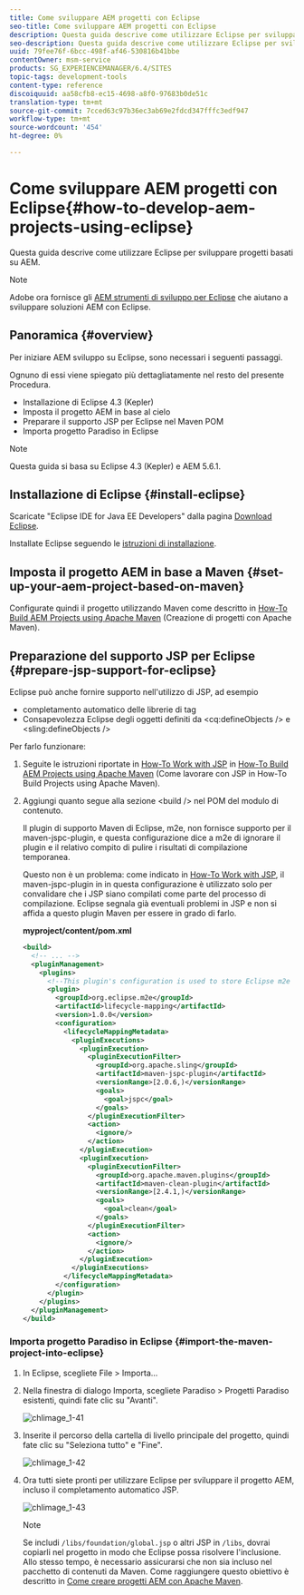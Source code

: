 ```yaml
---
title: Come sviluppare AEM progetti con Eclipse
seo-title: Come sviluppare AEM progetti con Eclipse
description: Questa guida descrive come utilizzare Eclipse per sviluppare progetti basati su AEM
seo-description: Questa guida descrive come utilizzare Eclipse per sviluppare progetti basati su AEM
uuid: 79fee76f-6bcc-498f-af46-530816b41bbe
contentOwner: msm-service
products: SG_EXPERIENCEMANAGER/6.4/SITES
topic-tags: development-tools
content-type: reference
discoiquuid: aa58cfb8-ec15-4698-a8f0-97683b0de51c
translation-type: tm+mt
source-git-commit: 7cced63c97b36ec3ab69e2fdcd347fffc3edf947
workflow-type: tm+mt
source-wordcount: '454'
ht-degree: 0%

---
```



# Come sviluppare AEM progetti con Eclipse{#how-to-develop-aem-projects-using-eclipse}

Questa guida descrive come utilizzare Eclipse per sviluppare progetti basati su AEM.

>[!NOTE]
>
> Adobe ora fornisce gli [AEM strumenti di sviluppo per Eclipse](/help/sites-developing/aem-eclipse.md) che aiutano a sviluppare soluzioni AEM con Eclipse.

## Panoramica {#overview}

Per iniziare AEM sviluppo su Eclipse, sono necessari i seguenti passaggi.

Ognuno di essi viene spiegato più dettagliatamente nel resto del presente Procedura.

* Installazione di Eclipse 4.3 (Kepler)
* Imposta il progetto AEM in base al cielo
* Preparare il supporto JSP per Eclipse nel Maven POM
* Importa progetto Paradiso in Eclipse

>[!NOTE]
>
>Questa guida si basa su Eclipse 4.3 (Kepler) e AEM 5.6.1.

## Installazione di Eclipse {#install-eclipse}

Scaricate &quot;Eclipse IDE for Java EE Developers&quot; dalla pagina [Download Eclipse](https://www.eclipse.org/downloads/).

Installate Eclipse seguendo le [istruzioni di installazione](https://wiki.eclipse.org/Eclipse/Installation).

## Imposta il progetto AEM in base a Maven {#set-up-your-aem-project-based-on-maven}

Configurate quindi il progetto utilizzando Maven come descritto in [How-To Build AEM Projects using Apache Maven](/help/sites-developing/ht-projects-maven.md) (Creazione di progetti con Apache Maven).

## Preparazione del supporto JSP per Eclipse {#prepare-jsp-support-for-eclipse}

Eclipse può anche fornire supporto nell&#39;utilizzo di JSP, ad esempio

* completamento automatico delle librerie di tag
* Consapevolezza Eclipse degli oggetti definiti da &lt;cq:defineObjects /> e &lt;sling:defineObjects />

Per farlo funzionare:

1. Seguite le istruzioni riportate in [How-To Work with JSP](/help/sites-developing/ht-projects-maven.md#how-to-work-with-jsps) in [How-To Build AEM Projects using Apache Maven](/help/sites-developing/ht-projects-maven.md) (Come lavorare con JSP in How-To Build Projects using Apache Maven).
1. Aggiungi quanto segue alla sezione &lt;build /> nel POM del modulo di contenuto.

   Il plugin di supporto Maven di Eclipse, m2e, non fornisce supporto per il maven-jspc-plugin, e questa configurazione dice a m2e di ignorare il plugin e il relativo compito di pulire i risultati di compilazione temporanea.

   Questo non è un problema: come indicato in [How-To Work with JSP](/help/sites-developing/ht-projects-maven.md#how-to-work-with-jsps), il maven-jspc-plugin in in questa configurazione è utilizzato solo per convalidare che i JSP siano compilati come parte del processo di compilazione. Eclipse segnala già eventuali problemi in JSP e non si affida a questo plugin Maven per essere in grado di farlo.

   **myproject/content/pom.xml**

   ```xml
   <build>
     <!-- ... -->
     <pluginManagement>
       <plugins>
         <!--This plugin's configuration is used to store Eclipse m2e settings only. It has no influence on the Maven build itself.-->
         <plugin>
           <groupId>org.eclipse.m2e</groupId>
           <artifactId>lifecycle-mapping</artifactId>
           <version>1.0.0</version>
           <configuration>
             <lifecycleMappingMetadata>
               <pluginExecutions>
                 <pluginExecution>
                   <pluginExecutionFilter>
                     <groupId>org.apache.sling</groupId>
                     <artifactId>maven-jspc-plugin</artifactId>
                     <versionRange>[2.0.6,)</versionRange>
                     <goals>
                       <goal>jspc</goal>
                     </goals>
                   </pluginExecutionFilter>
                   <action>
                     <ignore/>
                   </action>
                 </pluginExecution>
                 <pluginExecution>
                   <pluginExecutionFilter>
                     <groupId>org.apache.maven.plugins</groupId>
                     <artifactId>maven-clean-plugin</artifactId>
                     <versionRange>[2.4.1,)</versionRange>
                     <goals>
                       <goal>clean</goal>
                     </goals>
                   </pluginExecutionFilter>
                   <action>
                     <ignore/>
                   </action>
                 </pluginExecution>
               </pluginExecutions>
             </lifecycleMappingMetadata>
           </configuration>
         </plugin>
       </plugins>
     </pluginManagement>
   </build>
   ```

### Importa progetto Paradiso in Eclipse {#import-the-maven-project-into-eclipse}

1. In Eclipse, scegliete File > Importa...
1. Nella finestra di dialogo Importa, scegliete Paradiso > Progetti Paradiso esistenti, quindi fate clic su &quot;Avanti&quot;.

   ![chlimage_1-41](assets/chlimage_1-41.png)

1. Inserite il percorso della cartella di livello principale del progetto, quindi fate clic su &quot;Seleziona tutto&quot; e &quot;Fine&quot;.

   ![chlimage_1-42](assets/chlimage_1-42.png)

1. Ora tutti siete pronti per utilizzare Eclipse per sviluppare il progetto AEM, incluso il completamento automatico JSP.

   ![chlimage_1-43](assets/chlimage_1-43.png)

   >[!NOTE]
   >
   >Se includi `/libs/foundation/global.jsp` o altri JSP in `/libs`, dovrai copiarli nel progetto in modo che Eclipse possa risolvere l&#39;inclusione. Allo stesso tempo, è necessario assicurarsi che non sia incluso nel pacchetto di contenuti da Maven. Come raggiungere questo obiettivo è descritto in [Come creare progetti AEM con Apache Maven](/help/sites-developing/ht-projects-maven.md).

